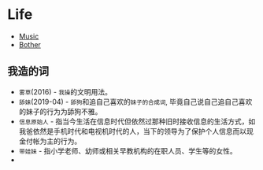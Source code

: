 # Life

- [Music](music.md)
- [Bother](bother)

## 我造的词

- `雾草`(2016) - `我操`的文明用法。
- `舔妹`(2019-04) - `舔狗`和追自己喜欢的`妹子的合成词`, 毕竟自己说自己追自己喜欢的妹子的行为为舔狗不雅。
- `信息原始人` - 指当今生活在信息时代但依然过那种旧时接收信息的生活方式，如我爸依然是手机时代和电视机时代的人，当下的领导为了保护个人信息而以现金付帐为主的行为。
- `带娃妹` - 指小学老师、幼师或相关早教机构的在职人员、学生等的女性。
- 
